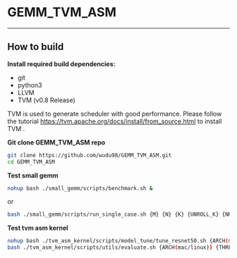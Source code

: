 # GEMM_TVM_ASM

---
## How to build
**Install required build dependencies:**
* git 
* python3
* LLVM
* TVM (v0.8 Release)

TVM is used to generate scheduler with good performance. Please follow the tutorial https://tvm.apache.org/docs/install/from_source.html to install TVM .   

**Git clone GEMM_TVM_ASM repo**
```bash
git clone https://github.com/wudu98/GEMM_TVM_ASM.git
cd GEMM_TVM_ASM
```

**Test small gemm**
```bash
nohup bash ./small_gemm/scripts/benchmark.sh &
```
or
```bash
bash ./small_gemm/scripts/run_single_case.sh {M} {N} {K} {UNROLL_K} {NR} {REPEATS}
```

**Test tvm asm kernel**
```bash
nohup bash ./tvm_asm_kernel/scripts/model_tune/tune_resnet50.sh {ARCH(mac/linux)} {THREADS} {TUNE_STEPS} &
bash ./tvm_asm_kernel/scripts/utils/evaluate.sh {ARCH(mac/linux)} {THREADS} {REPEATS} 
```